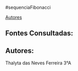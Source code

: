 #sequenciaFibonacci

[Autores](autores)

## Fontes Consultadas:
## Autores:
Thalyta das Neves Ferreira 3°A
